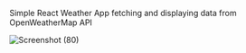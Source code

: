 Simple React Weather App fetching and displaying data from OpenWeatherMap API 

![Screenshot (80)](https://user-images.githubusercontent.com/56476173/122660906-7c3a8e80-d185-11eb-8c87-fa5c9c6faf02.png)
